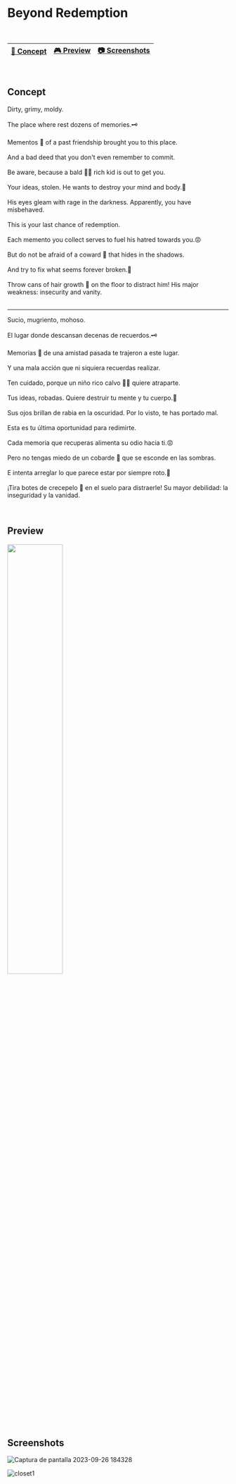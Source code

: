 # Beyond Redemption

<br>

| [📖 Concept](#concept) |[🎮 Preview](#preview) | [:camera: Screenshots](#screenshots) |
| -------- | --------------- | -------- |

<br>

## Concept

Dirty, grimy, moldy.
<br>
<br>
The place where rest dozens of memories.🗝️
<br>
<br>
Mementos 📝 of a past friendship brought you to this place.
<br>
<br>
And a bad deed that you don't even remember to commit.
<br>
<br>
Be aware, because a bald 👨‍🦲 rich kid is out to get you.
<br>
<br>
Your ideas, stolen. He wants to destroy your mind and body.🔪
<br>
<br>
His eyes gleam with rage in the darkness. Apparently, you have misbehaved.
<br>
<br>
This is your last chance of redemption.
<br>
<br>
Each memento you collect serves to fuel his hatred towards you.😡
<br>
<br>
But do not be afraid of a coward 🐔 that hides in the shadows.
<br>
<br>
And try to fix what seems forever broken.🔐
<br>
<br>
Throw cans of hair growth 🍶 on the floor to distract him! His major weakness: insecurity and vanity.
<br>
<br>

--------------------------------------------------------------
Sucio, mugriento, mohoso.
<br>
<br>
El lugar donde descansan decenas de recuerdos.🗝️
<br>
<br>
Memorias 📝 de una amistad pasada te trajeron a este lugar.
<br>
<br>
Y una mala acción que ni siquiera recuerdas realizar.
<br>
<br>
Ten cuidado, porque un niño rico calvo 👨‍🦲 quiere atraparte.
<br>
<br>
Tus ideas, robadas. Quiere destruir tu mente y tu cuerpo.🔪
<br>
<br>
Sus ojos brillan de rabia en la oscuridad. Por lo visto, te has portado mal.
<br>
<br>
Esta es tu última oportunidad para redimirte.
<br>
<br>
Cada memoria que recuperas alimenta su odio hacia ti.😡
<br>
<br>
Pero no tengas miedo de un cobarde 🐔 que se esconde en las sombras.
<br>
<br>
E intenta arreglar lo que parece estar por siempre roto.🔐
<br>
<br>
¡Tira botes de crecepelo 🍶 en el suelo para distraerle! Su mayor debilidad: la inseguridad y la vanidad.

<br>

## Preview

[<img src="https://cdn.pixabay.com/photo/2019/06/25/12/59/click-here-4298145_1280.png" width="50%">](https://www.youtube.com/watch?v=Th0mGT-HA3o "Demo game mechanics")


<br>
<br>

## Screenshots

![Captura de pantalla 2023-09-26 184328](https://github.com/ricardobar96/beyond-redemption/assets/73242474/92e87526-c93a-4ece-90a4-65b1b4c9cccb)


![closet1](https://github.com/ricardobar96/Whispers-Of-Death/assets/73242474/c2125a31-fefe-4d23-abe8-c2d4f4f6ad59)

